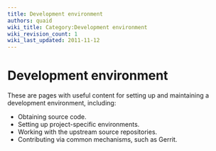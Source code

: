 ```yaml
---
title: Development environment
authors: quaid
wiki_title: Category:Development environment
wiki_revision_count: 1
wiki_last_updated: 2011-11-12
---
```


# Development environment

These are pages with useful content for setting up and maintaining a development environment, including:

*   Obtaining source code.
*   Setting up project-specific environments.
*   Working with the upstream source repositories.
*   Contributing via common mechanisms, such as Gerrit.
